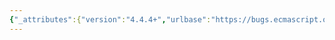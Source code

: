 ```yaml
---
{"_attributes":{"version":"4.4.4+","urlbase":"https://bugs.ecmascript.org/","maintainer":"dherman@mozilla.com"},"bug":{"bug_id":4373,"creation_ts":"2015-05-20 19:57:00 -0700","short_desc":"12.3.4.1: dynamic definition of direct eval","delta_ts":"2015-10-02 13:14:02 -0700","product":"Draft for 6th Edition","component":"editorial issue","version":"Rev 38: April 14, 2015 Final Draft","rep_platform":"All","op_sys":"All","bug_status":"RESOLVED","resolution":"FIXED","priority":"Normal","bug_severity":"normal","everconfirmed":true,"reporter":{"uid":"jmdyck","name":"Michael Dyck"},"assigned_to":{"uid":"allen","name":"Allen Wirfs-Brock"},"long_desc":[{"commentid":14430,"comment_count":0,"who":{"uid":"jmdyck","name":"Michael Dyck"},"bug_when":"2015-05-20 19:57:39 -0700","thetext":"12.3.4.1 \"Runtime Semantics: Evaluation\"\nsays:\n     A CallExpression whose evaluation executes step 4.a.vii is a direct eval.\n\nTwo things:\n\n(1) For a given CallExpression, whether its evaluation executes that step can vary between evaluations. (ArgumentListEvaluation might return an abrupt completion, or it might not.) So does this mean that the CallExpression is sometimes a direct eval and sometimes not?\n\n(2) Some early error conditions (which must be enforced before code is evaluated) rely on detecting direct evals. But given the above, direct evals cannot be statically detected.\n\n\nIf you change \"4.a.vii\" to \"4.a.i\", that might make some of this go away, but you'd still be left with a definition of direct eval that is not actually usable for early error detection."},{"commentid":14432,"comment_count":1,"who":{"uid":"allen","name":"Allen Wirfs-Brock"},"bug_when":"2015-05-21 07:58:57 -0700","thetext":"Whether or not a call expression is a direct eval cannot be statically determined.  Unfortunate, but that is a design decision made in the Es5 days.\n\nI can't find any early errors that depend upon static identification of a direct eval. The rules in 15.1.1 are referring to an eval invocation that has already passed through 4.a.vii (or not).   It is the direct (or indirect) eval it self that is applying that rule, so it knows whether or not it is a direct eval."},{"commentid":14442,"comment_count":2,"who":{"uid":"jmdyck","name":"Michael Dyck"},"bug_when":"2015-05-21 10:33:40 -0700","thetext":"(In reply to Allen Wirfs-Brock from comment #1)\n> Whether or not a call expression is a direct eval cannot be statically\n> determined.  Unfortunate, but that is a design decision made in the Es5 days.\n\nOkay. Then it might be clearer for 12.3.4.1 to say:\n     An evaluation of a CallExpression that executes step 4.a.vii\n     is a direct eval.\nI.e., being (or not being) a direct eval is a property of an evaluation, not of the static CallExpression.\n\n\n> The rules in 15.1.1 are referring to an eval invocation that\n> has already passed through 4.a.vii (or not).   It is the direct (or\n> indirect) eval it self that is applying that rule, so it knows whether or\n> not it is a direct eval.\n\nAh, got it."},{"commentid":14446,"comment_count":3,"who":{"uid":"allen","name":"Allen Wirfs-Brock"},"bug_when":"2015-05-25 10:17:05 -0700","thetext":"fixed in rev39 publication draft"}]}}
---
```

